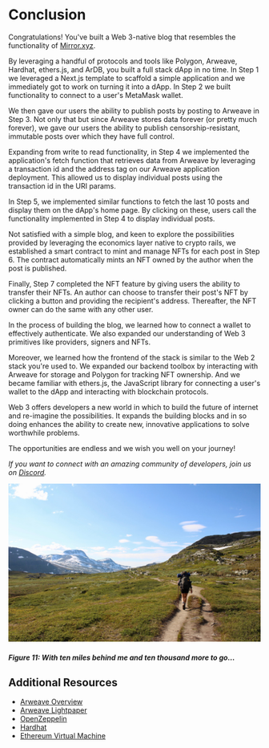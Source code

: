 # Conclusion

Congratulations! You've built a Web 3-native blog that resembles the functionality of [Mirror.xyz](https://mirror.xyz/).

By leveraging a handful of protocols and tools like Polygon, Arweave, Hardhat, ethers.js, and ArDB, you built a full stack dApp in no time. In Step 1 we leveraged a Next.js template to scaffold a simple application and we immediately got to work on turning it into a dApp. In Step 2 we built functionality to connect to a user's MetaMask wallet.

We then gave our users the ability to publish posts by posting to Arweave in Step 3. Not only that but since Arweave stores data forever (or pretty much forever), we gave our users the ability to publish censorship-resistant, immutable posts over which they have full control.

Expanding from write to read functionality, in Step 4 we implemented the application's fetch function that retrieves data from Arweave by leveraging a transaction id and the address tag on our Arweave application deployment. This allowed us to display individual posts using the transaction id in the URI params.

In Step 5, we implemented similar functions to fetch the last 10 posts and display them on the dApp's home page. By clicking on these, users call the functionality implemented in Step 4 to display individual posts.

Not satisfied with a simple blog, and keen to explore the possibilities provided by leveraging the economics layer native to crypto rails, we established a smart contract to mint and manage NFTs for each post in Step 6. The contract automatically mints an NFT owned by the author when the post is published.

Finally, Step 7 completed the NFT feature by giving users the ability to transfer their NFTs. An author can choose to transfer their post's NFT by clicking a button and providing the recipient's address. Thereafter, the NFT owner can do the same with any other user.

In the process of building the blog, we learned how to connect a wallet to effectively authenticate. We also expanded our understanding of Web 3 primitives like providers, signers and NFTs. 

Moreover, we learned how the frontend of the stack is similar to the Web 2 stack you're used to. We expanded our backend toolbox by interacting with Arweave for storage and Polygon for tracking NFT ownership. And we became familiar with ethers.js, the JavaScript library for connecting a user's wallet to the dApp and interacting with blockchain protocols.

Web 3 offers developers a new world in which to build the future of internet and re-imagine the possibilities. It expands the building blocks and in so doing enhances the ability to create new, innovative applications to solve worthwhile problems. 

The opportunities are endless and we wish you well on your journey!

_If you want to connect with an amazing community of developers, join us on [Discord](https://discord.gg/fszyM7K)._

![Figure 11: With ten miles behind me and ten thousand more to go…](./assets/hike.jpeg)
##### _Figure 11: With ten miles behind me and ten thousand more to go…_

## Additional Resources

- [Arweave Overview](https://www.arweave.org/technology)
- [Arweave Lightpaper](https://www.arweave.org/files/arweave-lightpaper.pdf)
- [OpenZeppelin](https://openzeppelin.com/)
- [Hardhat](https://hardhat.org/)
- [Ethereum Virtual Machine](https://ethereum.org/en/developers/docs/evm/)
